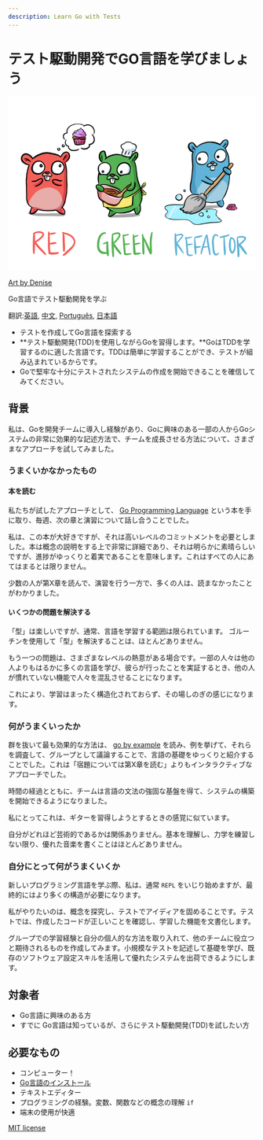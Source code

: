 ```yaml
---
description: Learn Go with Tests
---
```


# テスト駆動開発でGO言語を学びましょう

![](.gitbook/assets/red-green-blue-gophers-smaller.png)

[Art by Denise](https://twitter.com/deniseyu21)

Go言語でテスト駆動開発を学ぶ

翻訳:[英語](https://quii.gitbook.io/learn-go-with-tests/), [中文](https://studygolang.gitbook.io/learn-go-with-tests), [Português](https://larien.gitbook.io/aprenda-go-com-testes/), [日本語](https://andmorefine.gitbook.io/learn-go-with-tests/)

* テストを作成してGo言語を探索する
* **テスト駆動開発\(TDD\)を使用しながらGoを習得します。**GoはTDDを学習するのに適した言語です。TDDは簡単に学習することができ、テストが組み込まれているからです。
* Goで堅牢な十分にテストされたシステムの作成を開始できることを確信してみてください。

## 背景

私は、Goを開発チームに導入し経験があり、Goに興味のある一部の人からGoシステムの非常に効果的な記述方法で、チームを成長させる方法について、さまざまなアプローチを試してみました。

### うまくいかなかったもの

#### 本を読む

私たちが試したアプローチとして、 [Go Programming Language](https://www.amazon.co.uk/Programming-Language-Addison-Wesley-Professional-Computing/dp/0134190440) という本を手に取り、毎週、次の章と演習について話し合うことでした。

私は、この本が大好きですが、それは高いレベルのコミットメントを必要としました。本は概念の説明をする上で非常に詳細であり、それは明らかに素晴らしいですが、進捗がゆっくりと着実であることを意味します。これはすべての人にあてはまるとは限りません。

少数の人が第X章を読んで、演習を行う一方で、多くの人は、読まなかったことがわかりました。

#### いくつかの問題を解決する

「型」は楽しいですが、通常、言語を学習する範囲は限られています。
ゴルーチンを使用して「型」を解決することは、ほとんどありません。

もう一つの問題は、さまざまなレベルの熱意がある場合です。一部の人々は他の人よりもはるかに多くの言語を学び、彼らが行ったことを実証するとき、他の人が慣れていない機能で人々を混乱させることになります。

これにより、学習はまったく構造化されておらず、その場しのぎの感じになります。

### 何がうまくいったか

群を抜いて最も効果的な方法は、 [go by example](https://gobyexample.com/) を読み、例を挙げて、それらを調査して、グループとして議論することで、言語の基礎をゆっくりと紹介することでした。これは「宿題については第X章を読む」よりもインタラクティブなアプローチでした。

時間の経過とともに、チームは言語の文法の強固な基盤を得て、システムの構築を開始できるようになりました。

私にとってこれは、ギターを習得しようとするときの感覚に似ています。

自分がどれほど芸術的であるかは関係ありません。基本を理解し、力学を練習しない限り、優れた音楽を書くことはほとんどありません。

### 自分にとって何がうまくいくか

新しいプログラミング言語を学ぶ際、私は、通常 `REPL` をいじり始めますが、最終的にはより多くの構造が必要になります。

私がやりたいのは、概念を探究し、テストでアイディアを固めることです。テストでは、作成したコードが正しいことを確認し、学習した機能を文書化します。

グループでの学習経験と自分の個人的な方法を取り入れて、他のチームに役立つと期待されるものを作成してみます。小規模なテストを記述して基礎を学び、既存のソフトウェア設定スキルを活用して優れたシステムを出荷できるようにします。

## 対象者

* Go言語に興味のある方
* すでに Go言語は知っているが、さらにテスト駆動開発\(TDD\)を試したい方

## 必要なもの

* コンピューター！
* [Go言語のインストール](https://golang.org/)
* テキストエディター
* プログラミングの経験。変数、関数などの概念の理解 `if`
* 端末の使用が快適



[MIT license](https://github.com/andmorefine/learn-go-with-tests/tree/2705e1505f1d4426969523d3c9be643bc40ca699/LICENSE.md)

